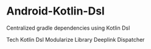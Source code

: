 # Android-Kotlin-Dsl
Centralized gradle dependencies using Kotlin Dsl

Tech
Kotlin Dsl
Modularize Library
Deeplink Dispatcher
